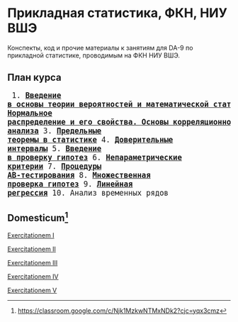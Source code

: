 # Прикладная статистика, ФКН, НИУ ВШЭ

Конспекты, код и прочие материалы к занятиям для DA-9 по прикладной статистике, проводимым на ФКН НИУ ВШЭ.

## План курса
<big><pre>
    1. [**Введение в основы теории вероятностей и математической статистики**](https://github.com/hdrbv/applied_statistics_hse/tree/main/week_1)
	2. [**Нормальное распределение и его свойства. Основы корреляционного анализа**](https://github.com/hdrbv/applied_statistics_hse/tree/main/week_2)
	3. [**Предельные теоремы в статистике**](https://github.com/hdrbv/applied_statistics_hse/tree/main/week_3)
	4. [**Доверительные интервалы**](https://github.com/hdrbv/applied_statistics_hse/tree/main/week_4)
	5. [**Введение в проверку гипотез**](https://github.com/hdrbv/applied_statistics_hse/tree/main/week_5) 
	6. [**Непараметрические критерии**](https://github.com/hdrbv/applied_statistics_hse/tree/main/week_6) 
	7. [**Процедуры AB-тестирования**](https://github.com/hdrbv/applied_statistics_hse/tree/main/week_7)
	8. [**Множественная проверка гипотез**](https://github.com/hdrbv/applied_statistics_hse/tree/main/week_8)
	9. [**Линейная регрессия**](https://github.com/hdrbv/applied_statistics_hse/tree/main/week_8)
	10. Анализ временных рядов
</pre></big>

## Domesticum[^1]

[Exercitationem I](https://github.com/hdrbv/applied_statistics_hse/tree/main/home_assignments/ha1)

[Exercitationem II](https://github.com/hdrbv/applied_statistics_hse/tree/main/home_assignments/ha2)

[Exercitationem III](https://github.com/hdrbv/applied_statistics_hse/tree/main/home_assignments/ha3)

[Exercitationem IV](https://github.com/hdrbv/applied_statistics_hse/tree/main/home_assignments/ha4)

[Exercitationem V](https://github.com/hdrbv/applied_statistics_hse/tree/main/home_assignments/ha5)

[^1]: https://classroom.google.com/c/Njk1MzkwNTMxNDk2?cjc=yqx3cmz

